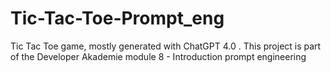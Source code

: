 # Tic-Tac-Toe-Prompt_eng
Tic Tac Toe game, mostly generated with ChatGPT 4.0 .
This project is part of the Developer Akademie module 8 - Introduction prompt engineering